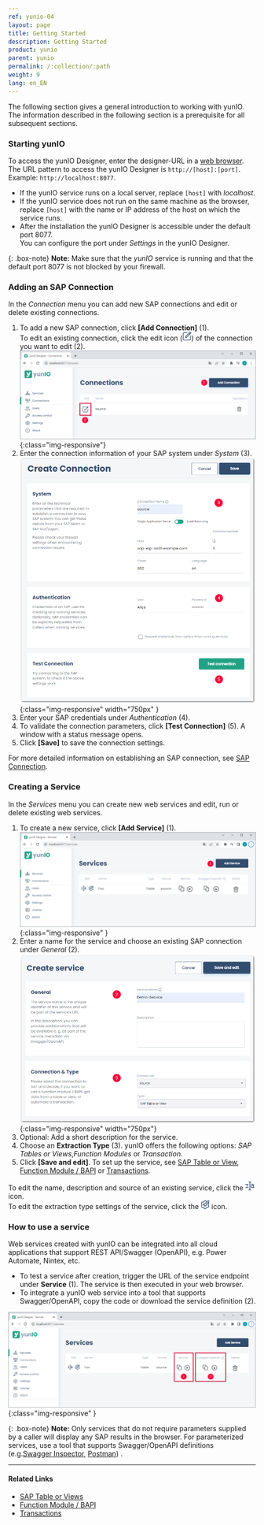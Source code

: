 ```yaml
---
ref: yunio-04
layout: page
title: Getting Started
description: Getting Started
product: yunio
parent: yunio
permalink: /:collection/:path
weight: 9
lang: en_EN
---
```



The following section gives a general introduction to working with yunIO. 
The information described in the following section is a prerequisite for all subsequent sections.

### Starting yunIO

To access the yunIO Designer, enter the designer-URL in a [web browser](https://help.theobald-software.com/en/yunio/introduction/requirements#supported-web-browsers).<br>
The URL pattern to access the yunIO Designer is `http://[host]:[port]`. Example: `http://localhost:8077`.<br>
- If the yunIO service runs on a local server, replace `[host]` with *localhost*.
- If the yunIO service does not run on the same machine as the browser, replace `[host]` with the name or IP address of the host on which the service runs.
- After the installation the yunIO Designer is accessible under the default port 8077. <br>
You can configure the port under *Settings* in the yunIO Designer.

{: .box-note}
**Note:** Make sure that the *yunIO* service is running and that the default port 8077 is not blocked by your firewall.


### Adding an SAP Connection

In the *Connection* menu you can add new SAP connections and edit or delete existing connections.

1. To add a new SAP connection, click **[Add Connection]** (1).<br>
To edit an existing connection, click the edit icon (![Edit](/img/content/yunio/edit.png)) of the connection you want to edit (2).
![web-ui](/img/content/yunio/web-ui.png){:class="img-responsive"}
2. Enter the connection information of your SAP system under *System* (3).<br>
![yunIO-connection](/img/content/yunio/yunio-connections.png){:class="img-responsive" width="750px" }
3. Enter your SAP credentials under *Authentication* (4).
4. To validate the connection parameters, click **[Test Connection]** (5). A window with a status message opens.
5. Click **[Save]** to save the connection settings. <br>

For more detailed information on establishing an SAP connection, see [SAP Connection](./sap-connection).

### Creating a Service

In the *Services* menu you can create new web services and edit, run or delete existing web services.

1. To create a new service, click **[Add Service]** (1).<br>
![yunIO-Services](/img/content/yunio/yunio-services.png){:class="img-responsive" }
2. Enter a name for the service and choose an existing SAP connection under *General* (2).<br>
![yunIO-new-service](/img/content/yunio/create-table.png){:class="img-responsive" width="750px"}
3. Optional: Add a short description for the service. 
4. Choose an **Extraction Type** (3). yunIO offers the following options: *SAP Tables or Views*,*Function Modules* or *Transaction*. 
5. Click **[Save and edit]**.
To set up the service, see [SAP Table or View](./table-and-views), [Function Module / BAPI](./bapis-and-function-modules) or [Transactions](./transactions).

To edit the name, description and source of an existing service, click the ![Edit](/img/content/yunio/edit-type-icon.png) icon.<br>
To edit the extraction type settings of the service, click the ![Edit](/img/content/yunio/edit-cog-icon.png) icon. <br>

### How to use a service

Web services created with yunIO can be integrated into all cloud applications that support REST API/Swagger (OpenAPI), e.g. Power Automate, Nintex, etc.

- To test a service after creation, trigger the URL of the service endpoint under **Service** (1). The service is then executed in your web browser. <br>
- To integrate a yunIO web service into a tool that supports Swagger/OpenAPI, copy the code or download the service definition (2).

![yunIO-Services](/img/content/yunio/yunio-run-services.png){:class="img-responsive" }

{: .box-note}
**Note:** Only services that do not require parameters supplied by a caller will display any SAP results in the browser. For parameterized services, use a tool
that supports Swagger/OpenAPI definitions (e.g.[Swagger Inspector](https://kb.theobald-software.com/yunio/running-a-yunio-service-in-swagger-inspector), [Postman](https://kb.theobald-software.com/yunio/running-a-yunio-service-in-postman)) . 


*****
#### Related Links
- [SAP Table or Views](./table-and-views)
- [Function Module / BAPI](./bapis-and-function-modules)
- [Transactions](./transactions)
